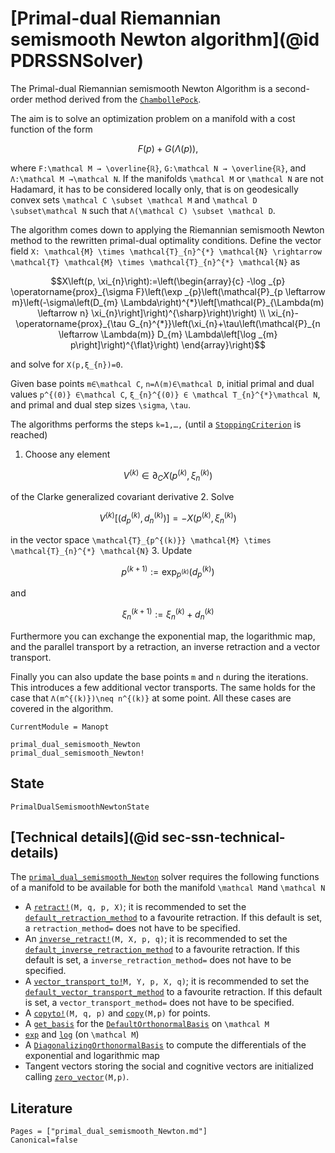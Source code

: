 # [Primal-dual Riemannian semismooth Newton algorithm](@id PDRSSNSolver)

The Primal-dual Riemannian semismooth Newton Algorithm is a second-order method derived from the [`ChambollePock`](@ref).

The aim is to solve an optimization problem on a manifold with a cost function of the form

```math
F(p) + G(Λ(p)),
```

where ``F:\mathcal M → \overline{ℝ}``, ``G:\mathcal N → \overline{ℝ}``, and
``Λ:\mathcal M →\mathcal N``.
If the manifolds ``\mathcal M`` or ``\mathcal N`` are not Hadamard, it has to be considered locally only, that is on geodesically convex sets ``\mathcal C \subset \mathcal M`` and ``\mathcal D \subset\mathcal N``
such that ``Λ(\mathcal C) \subset \mathcal D``.

The algorithm comes down to applying the Riemannian semismooth Newton method to the rewritten primal-dual optimality conditions. Define the vector field ``X: \mathcal{M} \times \mathcal{T}_{n}^{*} \mathcal{N} \rightarrow \mathcal{T} \mathcal{M} \times \mathcal{T}_{n}^{*} \mathcal{N}`` as

```math
X\left(p, \xi_{n}\right):=\left(\begin{array}{c}
-\log _{p} \operatorname{prox}_{\sigma F}\left(\exp _{p}\left(\mathcal{P}_{p \leftarrow m}\left(-\sigma\left(D_{m} \Lambda\right)^{*}\left[\mathcal{P}_{\Lambda(m) \leftarrow n} \xi_{n}\right]\right)^{\sharp}\right)\right) \\
\xi_{n}-\operatorname{prox}_{\tau G_{n}^{*}}\left(\xi_{n}+\tau\left(\mathcal{P}_{n \leftarrow \Lambda(m)} D_{m} \Lambda\left[\log _{m} p\right]\right)^{\flat}\right)
\end{array}\right)
```

and solve for ``X(p,ξ_{n})=0``.

Given base points ``m∈\mathcal C``, ``n=Λ(m)∈\mathcal D``,
initial primal and dual values ``p^{(0)} ∈\mathcal C``, ``ξ_{n}^{(0)} ∈ \mathcal T_{n}^{*}\mathcal N``,
and primal and dual step sizes ``\sigma``, ``\tau``.

The algorithms performs the steps ``k=1,…,`` (until a [`StoppingCriterion`](@ref) is reached)

1.  Choose any element
   ```math
   V^{(k)} ∈ ∂_C X(p^{(k)},ξ_n^{(k)})
   ```
   of the Clarke generalized covariant derivative
2. Solve
   ```math
   V^{(k)} [(d_p^{(k)}, d_n^{(k)})] = - X(p^{(k)},ξ_n^{(k)})
   ```
   in the vector space ``\mathcal{T}_{p^{(k)}} \mathcal{M} \times \mathcal{T}_{n}^{*} \mathcal{N}``
3. Update
   ```math
   p^{(k+1)} := \exp_{p^{(k)}}(d_p^{(k)})
   ```
   and
   ```math
   ξ_n^{(k+1)} := ξ_n^{(k)} + d_n^{(k)}
   ```

Furthermore you can exchange the exponential map, the logarithmic map, and the parallel transport
by a retraction, an inverse retraction and a vector transport.

Finally you can also update the base points ``m`` and ``n`` during the iterations.
This introduces a few additional vector transports. The same holds for the case that
``Λ(m^{(k)})\neq n^{(k)}`` at some point. All these cases are covered in the algorithm.

```@meta
CurrentModule = Manopt
```

```@docs
primal_dual_semismooth_Newton
primal_dual_semismooth_Newton!
```

## State

```@docs
PrimalDualSemismoothNewtonState
```

## [Technical details](@id sec-ssn-technical-details)

The [`primal_dual_semismooth_Newton`](@ref) solver requires the following functions of a manifold to be available for both the manifold ``\mathcal M``and ``\mathcal N``

* A [`retract!`](https://juliamanifolds.github.io/ManifoldsBase.jl/stable/retractions/)`(M, q, p, X)`; it is recommended to set the [`default_retraction_method`](https://juliamanifolds.github.io/ManifoldsBase.jl/stable/retractions/#ManifoldsBase.default_retraction_method-Tuple{AbstractManifold}) to a favourite retraction. If this default is set, a `retraction_method=` does not have to be specified.
* An [`inverse_retract!`](https://juliamanifolds.github.io/ManifoldsBase.jl/stable/retractions/)`(M, X, p, q)`; it is recommended to set the [`default_inverse_retraction_method`](https://juliamanifolds.github.io/ManifoldsBase.jl/stable/retractions/#ManifoldsBase.default_inverse_retraction_method-Tuple{AbstractManifold}) to a favourite retraction. If this default is set, a `inverse_retraction_method=` does not have to be specified.
* A [`vector_transport_to!`](https://juliamanifolds.github.io/ManifoldsBase.jl/stable/vector_transports/)`M, Y, p, X, q)`; it is recommended to set the [`default_vector_transport_method`](https://juliamanifolds.github.io/ManifoldsBase.jl/stable/vector_transports/#ManifoldsBase.default_vector_transport_method-Tuple{AbstractManifold}) to a favourite retraction. If this default is set, a `vector_transport_method=` does not have to be specified.
* A [`copyto!`](https://juliamanifolds.github.io/ManifoldsBase.jl/stable/functions/#Base.copyto!-Tuple{AbstractManifold,%20Any,%20Any})`(M, q, p)` and [`copy`](https://juliamanifolds.github.io/ManifoldsBase.jl/stable/functions/#Base.copy-Tuple{AbstractManifold,%20Any})`(M,p)` for points.
* A [`get_basis`](https://juliamanifolds.github.io/ManifoldsBase.jl/stable/bases/#ManifoldsBase.get_basis-Tuple{AbstractManifold,%20Any,%20ManifoldsBase.AbstractBasis}) for the [`DefaultOrthonormalBasis`](https://juliamanifolds.github.io/ManifoldsBase.jl/stable/bases/#ManifoldsBase.DefaultOrthonormalBasis) on ``\mathcal M``
* [`exp`](https://juliamanifolds.github.io/ManifoldsBase.jl/stable/functions/#Base.exp-Tuple{AbstractManifold,%20Any,%20Any}) and [`log`](https://juliamanifolds.github.io/ManifoldsBase.jl/stable/functions/#Base.log-Tuple{AbstractManifold,%20Any,%20Any}) (on ``\mathcal M``)
* A [`DiagonalizingOrthonormalBasis`](@ref) to compute the differentials of the exponential and logarithmic map
* Tangent vectors storing the social and cognitive vectors are initialized calling [`zero_vector`](https://juliamanifolds.github.io/ManifoldsBase.jl/stable/functions/#ManifoldsBase.zero_vector-Tuple{AbstractManifold,%20Any})`(M,p)`.

## Literature

```@bibliography
Pages = ["primal_dual_semismooth_Newton.md"]
Canonical=false
```
